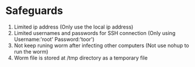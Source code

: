 # Safeguards

1. Limited ip address (Only use the local ip address)
2. Limited usernames and passwords for SSH connection (Only using Username:'root' Password:'toor')
3. Not keep runing worm after infecting other computers (Not use nohup to run the worm)
4. Worm file is stored at /tmp directory as a temporary file
